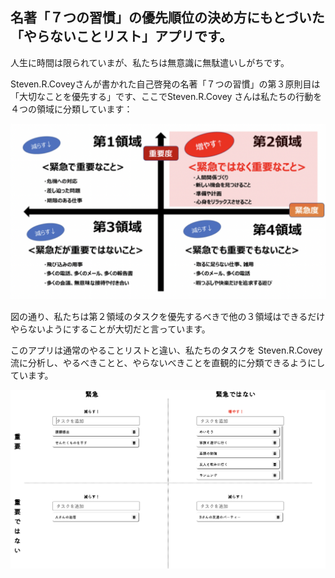 ## 名著「７つの習慣」の優先順位の決め方にもとづいた「やらないことリスト」アプリです。

人生に時間は限られていまが、私たちは無意識に無駄遣いしがちです。

Steven.R.Coveyさんが書かれた自己啓発の名著「７つの習慣」の第３原則目は「大切なことを優先する」です、ここでSteven.R.Covey さんは私たちの行動を４つの領域に分類しています：

![image](./public/%EF%BC%94%E9%A0%98%E5%9F%9F.png)

図の通り、私たちは第２領域のタスクを優先するべきで他の３領域はできるだけやらないようにすることが大切だと言っています。

このアプリは通常のやることリストと違い、私たちのタスクを Steven.R.Covey 流に分析し、やるべきことと、やらないべきことを直観的に分類できるようにしています。

![image](./public/%E3%82%A2%E3%83%97%E3%83%AA%E3%81%AE%E3%82%A4%E3%83%A1%E3%83%BC%E3%82%B8.png)

